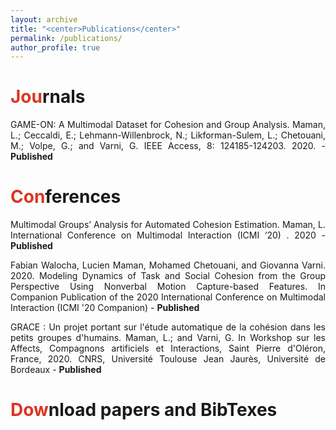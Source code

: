 ```yaml
---
layout: archive
title: "<center>Publications</center>"
permalink: /publications/
author_profile: true
---
```


<span style="color: #DC3522">Jou</span>rnals
======
<p align="justify">GAME-ON: A Multimodal Dataset for Cohesion and Group Analysis. Maman, L.; Ceccaldi, E.; Lehmann-Willenbrock, N.; Likforman-Sulem, L.; Chetouani, M.; Volpe, G.; and Varni, G. IEEE Access, 8: 124185-124203. 2020. - <b>Published</b></p>

<span style="color: #DC3522">Con</span>ferences
======
<p align="justify">Multimodal Groups’ Analysis for Automated Cohesion Estimation. Maman, L. International Conference on Multimodal Interaction (ICMI ‘20) . 2020 - <b>Published</b></p>

<p align="justify">Fabian Walocha, Lucien Maman, Mohamed Chetouani, and Giovanna Varni. 2020. Modeling Dynamics of Task and Social Cohesion from the Group Perspective Using Nonverbal Motion Capture-based Features. In Companion Publication of the 2020 International Conference on Multimodal Interaction (ICMI '20 Companion) - <b>Published</b></p>

<p align="justify">GRACE : Un projet portant sur l'étude automatique de la cohésion dans les petits groupes d'humains. Maman, L.; and Varni, G. In Workshop sur les Affects, Compagnons artificiels et Interactions, Saint Pierre d'Oléron, France, 2020. CNRS, Université Toulouse Jean Jaurès, Université de Bordeaux - <b>Published</b></p>



<span style="color: #DC3522">Dow</span>nload papers and BibTexes
======
<script src="https://bibbase.org/show?bib=https%3A%2F%2Flucienmaman.github.io%2Fpublications%2Fmy_publications_bibbase.bib&jsonp=1"></script> 

